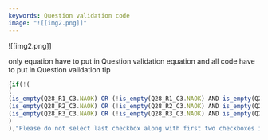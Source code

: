 ```yaml
---
keywords: Question validation code
image: "![[img2.png]]"
---
```

![[img2.png]]

only equation have to put in Question validation equation and all code have to put in Question validation tip

```js
{if(!(
(
(is_empty(Q28_R1_C3.NAOK) OR (!is_empty(Q28_R1_C3.NAOK) AND is_empty(Q28_R1_C1.NAOK) AND is_empty(Q28_R1_C2.NAOK))) AND
(is_empty(Q28_R2_C3.NAOK) OR (!is_empty(Q28_R2_C3.NAOK) AND is_empty(Q28_R2_C1.NAOK) AND is_empty(Q28_R2_C2.NAOK))) AND 
(is_empty(Q28_R3_C3.NAOK) OR (!is_empty(Q28_R3_C3.NAOK) AND is_empty(Q28_R3_C1.NAOK) AND is_empty(Q28_R3_C2.NAOK)))
)
),"Please do not select last checkbox along with first two checkboxes in each row.","")}

```

